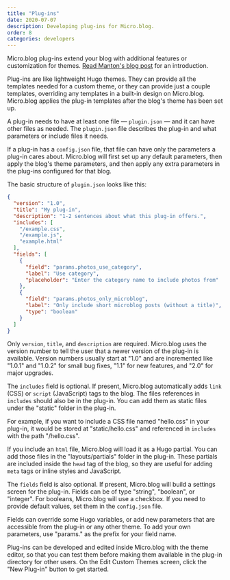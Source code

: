 ```yaml
---
title: "Plug-ins"
date: 2020-07-07
description: Developing plug-ins for Micro.blog.
order: 8
categories: developers
---
```


Micro.blog plug-ins extend your blog with additional features or customization for themes. [Read Manton's blog post](https://www.manton.org/2020/07/07/introducing-plugins-for.html) for an introduction.

Plug-ins are like lightweight Hugo themes. They can provide all the templates needed for a custom theme, or they can provide just a couple templates, overriding any templates in a built-in design on Micro.blog. Micro.blog applies the plug-in templates after the blog's theme has been set up.

A plug-in needs to have at least one file — `plugin.json` — and it can have other files as needed. The `plugin.json` file describes the plug-in and what parameters or include files it needs.

If a plug-in has a `config.json` file, that file can have only the parameters a plug-in cares about. Micro.blog will first set up any default parameters, then apply the blog's theme parameters, and then apply any extra parameters in the plug-ins configured for that blog.

The basic structure of `plugin.json` looks like this:

```json
{
  "version": "1.0",
  "title": "My plug-in",
  "description": "1-2 sentences about what this plug-in offers.",
  "includes": [
    "/example.css",
    "/example.js",
    "example.html"
  ],
  "fields": [
    {
      "field": "params.photos_use_category",
      "label": "Use category",
      "placeholder": "Enter the category name to include photos from"
    },
    {
      "field": "params.photos_only_microblog",
      "label": "Only include short microblog posts (without a title)",
      "type": "boolean"
    }
  ]
}
```

Only `version`, `title`, and `description` are required. Micro.blog uses the version number to tell the user that a newer version of the plug-in is available. Version numbers usually start at "1.0" and are incremented like "1.0.1" and "1.0.2" for small bug fixes, "1.1" for new features, and "2.0" for major upgrades.

The `includes` field is optional. If present, Micro.blog automatically adds `link` (CSS) or `script` (JavaScript) tags to the blog. The files references in `includes` should also be in the plug-in. You can add them as static files under the "static" folder in the plug-in.

For example, if you want to include a CSS file named "hello.css" in your plug-in, it would be stored at "static/hello.css" and referenced in `includes` with the path "/hello.css".

If you include an `html` file, Micro.blog will load it as a Hugo partial. You can add those files in the "layouts/partials" folder in the plug-in. These partials are included inside the `head` tag of the blog, so they are useful for adding `meta` tags or inline styles and JavaScript.

The `fields` field is also optional. If present, Micro.blog will build a settings screen for the plug-in. Fields can be of type "string", "boolean", or "integer". For booleans, Micro.blog will use a checkbox. If you need to provide default values, set them in the `config.json` file.

Fields can override some Hugo variables, or add new parameters that are accessible from the plug-in or any other theme. To add your own parameters, use "params." as the prefix for your field name.

Plug-ins can be developed and edited inside Micro.blog with the theme editor, so that you can test them before making them available in the plug-in directory for other users. On the Edit Custom Themes screen, click the "New Plug-in" button to get started.
